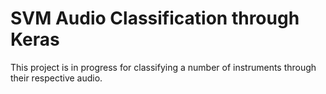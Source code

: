 # SVM Audio Classification through Keras
This project is in progress for classifying a number of instruments through their respective audio.
